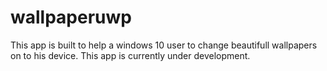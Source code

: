 # wallpaperuwp

This app is built to help a windows 10 user to change beautifull wallpapers on to his device.
This app is currently under development.
